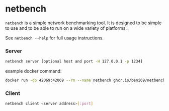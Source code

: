 # netbench

`netbench` is a simple network benchmarking tool. It is designed to be simple to
use and to be able to run on a wide variety of platforms.

See `netbench --help` for full usage instructions.

### Server

```sh
netbench server [optional host and port -H 127.0.0.1 -p 1234]
```

example docker command:

```sh
docker run -dp 42069:42069 --rm --name netbench ghcr.io/beni69/netbench
```

### Client

```sh
netbench client <server address>[:port]
```
